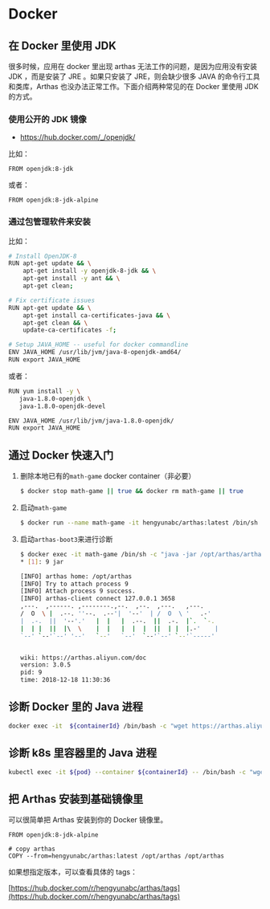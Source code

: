 # Docker

## 在 Docker 里使用 JDK

很多时候，应用在 docker 里出现 arthas 无法工作的问题，是因为应用没有安装 JDK ，而是安装了 JRE 。如果只安装了 JRE，则会缺少很多 JAVA 的命令行工具和类库，Arthas 也没办法正常工作。下面介绍两种常见的在 Docker 里使用 JDK 的方式。

### 使用公开的 JDK 镜像

- https://hub.docker.com/_/openjdk/

比如：

```
FROM openjdk:8-jdk
```

或者：

```
FROM openjdk:8-jdk-alpine
```

### 通过包管理软件来安装

比如：

```bash
# Install OpenJDK-8
RUN apt-get update && \
    apt-get install -y openjdk-8-jdk && \
    apt-get install -y ant && \
    apt-get clean;

# Fix certificate issues
RUN apt-get update && \
    apt-get install ca-certificates-java && \
    apt-get clean && \
    update-ca-certificates -f;

# Setup JAVA_HOME -- useful for docker commandline
ENV JAVA_HOME /usr/lib/jvm/java-8-openjdk-amd64/
RUN export JAVA_HOME
```

或者：

```bash
RUN yum install -y \
   java-1.8.0-openjdk \
   java-1.8.0-openjdk-devel

ENV JAVA_HOME /usr/lib/jvm/java-1.8.0-openjdk/
RUN export JAVA_HOME
```

## 通过 Docker 快速入门

1. 删除本地已有的`math-game` docker container（非必要）

   ```sh
   $ docker stop math-game || true && docker rm math-game || true
   ```

1. 启动`math-game`

   ```sh
   $ docker run --name math-game -it hengyunabc/arthas:latest /bin/sh -c "java -jar /opt/arthas/math-game.jar"
   ```

1. 启动`arthas-boot3`来进行诊断

   ```sh
   $ docker exec -it math-game /bin/sh -c "java -jar /opt/arthas/arthas-boot3.jar"
   * [1]: 9 jar

   [INFO] arthas home: /opt/arthas
   [INFO] Try to attach process 9
   [INFO] Attach process 9 success.
   [INFO] arthas-client connect 127.0.0.1 3658
   ,---.  ,------. ,--------.,--.  ,--.  ,---.   ,---.
   /  O  \ |  .--. ''--.  .--'|  '--'  | /  O  \ '   .-'
   |  .-.  ||  '--'.'   |  |   |  .--.  ||  .-.  |`.  `-.
   |  | |  ||  |\  \    |  |   |  |  |  ||  | |  |.-'    |
   `--' `--'`--' '--'   `--'   `--'  `--'`--' `--'`-----'


   wiki: https://arthas.aliyun.com/doc
   version: 3.0.5
   pid: 9
   time: 2018-12-18 11:30:36
   ```

## 诊断 Docker 里的 Java 进程

```sh
docker exec -it  ${containerId} /bin/bash -c "wget https://arthas.aliyun.com/arthas-boot3.jar && java -jar arthas-boot3.jar"
```

## 诊断 k8s 里容器里的 Java 进程

```sh
kubectl exec -it ${pod} --container ${containerId} -- /bin/bash -c "wget https://arthas.aliyun.com/arthas-boot3.jar && java -jar arthas-boot3.jar"
```

## 把 Arthas 安装到基础镜像里

可以很简单把 Arthas 安装到你的 Docker 镜像里。

```
FROM openjdk:8-jdk-alpine

# copy arthas
COPY --from=hengyunabc/arthas:latest /opt/arthas /opt/arthas
```

如果想指定版本，可以查看具体的 tags：

[https://hub.docker.com/r/hengyunabc/arthas/tags](https://hub.docker.com/r/hengyunabc/arthas/tags)
